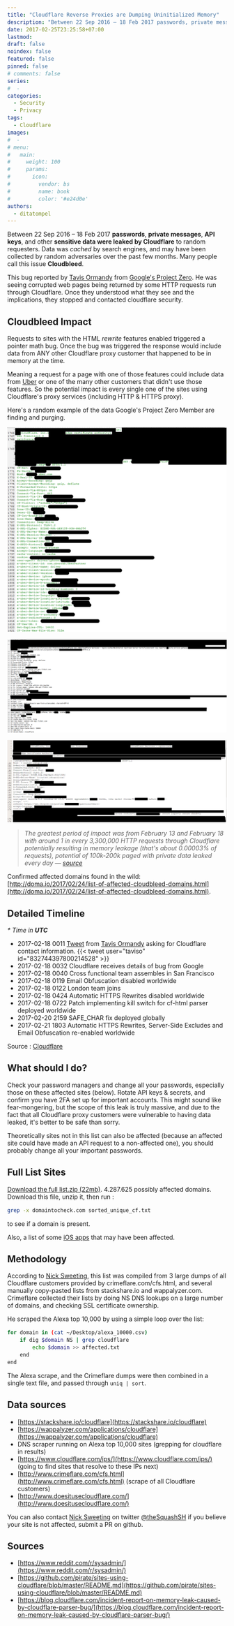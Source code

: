 ```yaml
---
title: "Cloudflare Reverse Proxies are Dumping Uninitialized Memory"
description: "Between 22 Sep 2016 – 18 Feb 2017 passwords, private messages, API keys, and other sensitive data were leaked by Cloudflare to random requesters."
date: 2017-02-25T23:25:58+07:00
lastmod:
draft: false
noindex: false
featured: false
pinned: false
# comments: false
series:
#  - 
categories:
  - Security
  - Privacy
tags:
  - Cloudflare
images:
#  - 
# menu:
#   main:
#     weight: 100
#     params:
#       icon:
#         vendor: bs
#         name: book
#         color: '#e24d0e'
authors:
  - ditatompel
---
```


Between 22 Sep 2016 – 18 Feb 2017 **passwords**, **private messages**, **API keys**, and other **sensitive data were leaked by Cloudflare** to random requesters. Data was *cached* by search engines, and may have been collected by random adversaries over the past few months. Many people call this issue **Cloudbleed**.

<!--more-->

This bug reported by [Tavis Ormandy](https://twitter.com/taviso) from [Google's Project Zero](https://bugs.chromium.org/p/project-zero/issues/list). He was seeing corrupted web pages being returned by some HTTP requests run through Cloudflare. Once they understood what they see and the implications, they stopped and contacted cloudflare security.

## Cloudbleed Impact
Requests to sites with the HTML *rewrite* features enabled triggered a pointer math bug. Once the bug was triggered the response would include data from ANY other Cloudflare proxy customer that happened to be in memory at the time.

Meaning a request for a page with one of those features could include data from [Uber](https://www.uber.com/) or one of the many other customers that didn't use those features. So the potential impact is every single one of the sites using Cloudflare's proxy services (including HTTP & HTTPS proxy).

Here's a random example of the data Google's Project Zero Member are finding and purging.

![Cloudbleed Dump](cloudbleed-1.png#center)

![Fitbit](cloudbleed-2.png#center)

![a private message from a popular dating site, **okcupid**](cloudbleed-3.png#center)

> _The greatest period of impact was from February 13 and February 18 with around 1 in every 3,300,000 HTTP requests through Cloudflare potentially resulting in memory leakage (that's about 0.00003% of requests), potential of 100k-200k paged with private data leaked every day — [source](https://news.ycombinator.com/item?id=13719518)_

Confirmed affected domains found in the wild: [http://doma.io/2017/02/24/list-of-affected-cloudbleed-domains.html](http://doma.io/2017/02/24/list-of-affected-cloudbleed-domains.html).

## Detailed Timeline
_\* Time in **UTC**_

- 2017-02-18 0011 [Tweet](https://twitter.com/taviso/status/832744397800214528) from [Tavis Ormandy](https://twitter.com/taviso) asking for Cloudflare contact information.
{{< tweet user="taviso" id="832744397800214528" >}}
- 2017-02-18 0032 Cloudflare receives details of bug from Google
- 2017-02-18 0040 Cross functional team assembles in San Francisco
- 2017-02-18 0119 Email Obfuscation disabled worldwide
- 2017-02-18 0122 London team joins
- 2017-02-18 0424 Automatic HTTPS Rewrites disabled worldwide
- 2017-02-18 0722 Patch implementing kill switch for cf-html parser deployed worldwide
- 2017-02-20 2159 SAFE_CHAR fix deployed globally
- 2017-02-21 1803 Automatic HTTPS Rewrites, Server-Side Excludes and Email Obfuscation re-enabled worldwide

Source : [Cloudflare](https://blog.cloudflare.com/incident-report-on-memory-leak-caused-by-cloudflare-parser-bug/)

## What should I do?
Check your password managers and change all your passwords, especially those on these affected sites (below). Rotate API keys & secrets, and confirm you have 2FA set up for important accounts. This might sound like fear-mongering, but the scope of this leak is truly massive, and due to the fact that all Cloudflare proxy customers were vulnerable to having data leaked, it's better to be safe than sorry.

Theoretically sites not in this list can also be affected (because an affected site could have made an API request to a non-affected one), you should probably change all your important passwords.

## Full List Sites
[Download the full list.zip (22mb)](https://github.com/pirate/sites-using-cloudflare/archive/master.zip?ref=rtd.ditatompel.com).
4.287.625 possibly affected domains. Download this file, unzip it, then run :
```bash
grep -x domaintocheck.com sorted_unique_cf.txt
```
to see if a domain is present.

Also, a list of some [iOS apps](https://www.nowsecure.com/blog/2017/02/23/cloudflare-cloudbleed-bugs-impact-mobile-apps/) that may have been affected.

## Methodology
According to [Nick Sweeting](https://github.com/pirate), this list was compiled from 3 large dumps of all Cloudflare customers provided by crimeflare.com/cfs.html, and several manually copy-pasted lists from stackshare.io and wappalyzer.com. Crimeflare collected their lists by doing NS DNS lookups on a large number of domains, and checking SSL certificate ownership.

He scraped the Alexa top 10,000 by using a simple loop over the list:
```bash
for domain in (cat ~/Desktop/alexa_10000.csv)
    if dig $domain NS | grep cloudflare
        echo $domain >> affected.txt
    end
end
```

The Alexa scrape, and the Crimeflare dumps were then combined in a single text file, and passed through `uniq | sort`.

## Data sources
- [https://stackshare.io/cloudflare](https://stackshare.io/cloudflare)
- [https://wappalyzer.com/applications/cloudflare](https://wappalyzer.com/applications/cloudflare)
- DNS scraper running on Alexa top 10,000 sites (grepping for cloudflare in results)
- [https://www.cloudflare.com/ips/](https://www.cloudflare.com/ips/) (going to find sites that resolve to these IPs next)
- [http://www.crimeflare.com/cfs.html](http://www.crimeflare.com/cfs.html) (scrape of all Cloudflare customers)
- [http://www.doesitusecloudflare.com/](http://www.doesitusecloudflare.com/)

You can also contact [Nick Sweeting](https://github.com/pirate) on twitter [@theSquashSH](https://twitter.com/theSquashSH) if you believe your site is not affected, submit a PR on github.

## Sources
- [https://www.reddit.com/r/sysadmin/](https://www.reddit.com/r/sysadmin/)
- [https://github.com/pirate/sites-using-cloudflare/blob/master/README.md](https://github.com/pirate/sites-using-cloudflare/blob/master/README.md)
- [https://blog.cloudflare.com/incident-report-on-memory-leak-caused-by-cloudflare-parser-bug/](https://blog.cloudflare.com/incident-report-on-memory-leak-caused-by-cloudflare-parser-bug/)